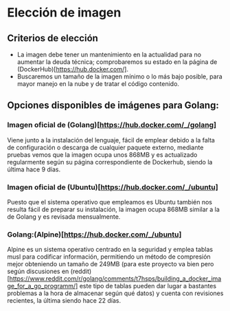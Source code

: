 # Elección de imagen

## Criterios de elección
- La imagen debe tener un mantenimiento en la actualidad para no aumentar la deuda técnica; comprobaremos su estado en la página de (DockerHub)[https://hub.docker.com/].
- Buscaremos un tamaño de la imagen mínimo o lo más bajo posible, para mayor manejo en la nube y de tratar el código contenido.

## Opciones disponibles de imágenes para Golang:

### Imagen oficial de (Golang)[https://hub.docker.com/_/golang]

Viene junto a la instalación del lenguaje, fácil de emplear debido a la falta de configuración o descarga de cualquier paquete externo, mediante pruebas vemos que la imagen ocupa unos 868MB y es actualizado regularmente según su página correspondiente de Dockerhub, siendo la última hace 9 días.

### Imagen oficial de (Ubuntu)[https://hub.docker.com/_/ubuntu]

Puesto que el sistema operativo que empleamos es Ubuntu también nos resulta fácil de preparar su instalación, la imagen ocupa 868MB similar a la de Golang y es revisada mensualmente.

### Golang:(Alpine)[https://hub.docker.com/_/ubuntu]

Alpine es un sistema operativo centrado en la seguridad y emplea tablas musl para codificar información, permitiendo un método de compresión mejor obteniendo un tamaño de 249MB (para este proyecto va bien pero según discusiones en (reddit)[https://www.reddit.com/r/golang/comments/t7hsps/building_a_docker_image_for_a_go_programm/] este tipo de tablas pueden dar lugar a bastantes problemas a la hora de almacenar según qué datos) y cuenta con revisiones recientes, la última siendo hace 22 días.